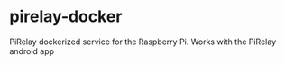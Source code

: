 # pirelay-docker
PiRelay dockerized service for the Raspberry Pi. Works with the PiRelay android app
